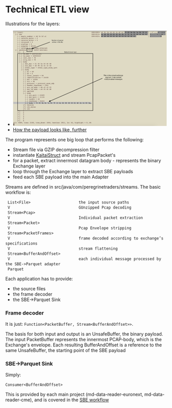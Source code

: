 # Technical ETL view
Illustrations for the layers:

 - ![PCAP](pcap_exploration.png)
 - [How the payload looks like, further](blob:https://peregrinetraders.atlassian.net/98002993-367a-466e-afda-3d97934c537b#media-blob-url=true&id=4066f90b-6c89-43e3-9b76-8eb70e90c0b8&collection=contentId-163086390&contextId=163086390&mimeType=image%2Fpng&name=market_data_packet.png&size=47836&width=1458&height=616)

 
The program represents one big loop that performs the following:

 - Stream file via GZIP decompression filter
 - instantiate [KaitaiStruct](kaitai_struct.md) and stream PcapPacket's
 - for a packet, extract innermost datagram body - represents the binary Exchange layer
 - loop through the Exchange layer to extract SBE payloads
 - feed each SBE payload into the main Adapter
 
 
Streams are defined in src/java/com/peregrinetraders/streams. The basic workflow is:

```
 List<File>					 	the input source paths
 V								GUnzipped Pcap decoding
 Stream<Pcap>
 V 								Individual packet extraction
 Stream<Packet>
 V								Pcap Envelope stripping
 Stream<PacketFrames> 
 V								frame decoded according to exchange’s specifications
 V								stream flattening
 Stream<BufferAndOffset> 
 V								each individual message processed by the SBE->Parquet adapter 
 Parquet
```

Each application has to provide:
 - the source files
 - the frame decoder
 - the SBE->Parquet Sink
 
### Frame decoder
 It is just:
 ```Function<PacketBuffer, Stream<BufferAndOffset>>```.

 The basis for both input and output is an UnsafeBuffer, the binary payload. The input PacketBuffer represents the innermost PCAP-body, which is the Exchange's envelope. Each resulting BufferAndOffset is a reference to the same UnsafeBuffer, the starting point of the SBE payload

### SBE->Parquet Sink
 Simply:
```
Consumer<BufferAndOffset>
```
 This is provided by each main project (md-data-reader-euronext, md-data-reader-cme), and is covered in the [SBE workflow](sbe_workflow.md)